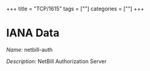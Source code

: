 +++
title = "TCP/1615"
tags = [""]
categories = [""]
+++

# IANA Data

_Name:_ netbill-auth

_Description:_ NetBill Authorization Server

